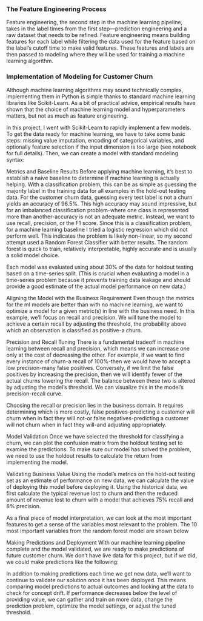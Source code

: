 ### The Feature Engineering Process
Feature engineering, the second step in the machine learning pipeline, takes in the label times from the first step—prediction engineering and a raw dataset 
that needs to be refined. Feature engineering means building features for each label while filtering the data used for the feature based on the label’s cutoff 
time to make valid features. These features and labels are then passed to modeling where they will be used for training a machine learning algorithm.


### Implementation of Modeling for Customer Churn

Although machine learning algorithms may sound technically complex, implementing them in Python is simple thanks to standard machine learning libraries like Scikit-Learn.
As a bit of practical advice, empirical results have shown that the choice of machine learning model and hyperparameters matters, but not as much as feature engineering.

In this project, I went with Scikit-Learn to rapidly implement a few models. To get the data ready for machine learning, we have to take some basic steps: missing value imputation,
encoding of categorical variables, and optionally feature selection if the input dimension is too large (see notebook for full details). Then, we can create a model with standard modeling syntax:

Metrics and Baseline Results
Before applying machine learning, it’s best to establish a naive baseline to determine if machine learning is actually helping. With a classification problem, this can be as simple as guessing the
majority label in the training data for all examples in the hold-out testing data. For the customer churn data, guessing every test label is not a churn yields an accuracy of 96.5%.
This high accuracy may sound impressive, but for an imbalanced classification problem-where one class is represented more than another-accuracy is not an adequate metric. Instead, we want to use recall,
precision, or the F1 score. 
Since this is a classification problem, for a machine learning baseline I tried a logistic regression which did not perform well. This indicates the problem is likely non-linear, so my second attempt
used a Random Forest Classifier with better results. The random forest is quick to train, relatively interpretable, highly accurate and is usually a solid model choice.

Each model was evaluated using about 30% of the data for holdout testing based on a time-series split. (This is crucial when evaluating a model in a time-series problem because it prevents training 
data leakage and should provide a good estimate of the actual model performance on new data.)

Aligning the Model with the Business Requirement
Even though the metrics for the ml models are better than with no machine learning, we want to optimize a model for a given metric(s) in line with the business need. In this example, we’ll focus on 
recall and precision. We will tune the model to achieve a certain recall by adjusting the threshold, the probability above which an observation is classified as positive-a churn.

Precision and Recall Tuning
There is a fundamental tradeoff in machine learning between recall and precision, which means we can increase one only at the cost of decreasing the other. For example, if we want to find every instance
of churn-a recall of 100%-then we would have to accept a low precision-many false positives. Conversely, if we limit the false positives by increasing the precision, then we will identify fewer of the actual 
churns lowering the recall.
The balance between these two is altered by adjusting the model’s threshold. We can visualize this in the model’s precision-recall curve.


Choosing the recall or precision lies in the business domain. It requires determining which is more costly, false positives-predicting a customer will churn when in fact they will not-or false negatives-predicting
a customer will not churn when in fact they will-and adjusting appropriately.

Model Validation
Once we have selected the threshold for classifying a churn, we can plot the confusion matrix from the holdout testing set to examine the predictions.
To make sure our model has solved the problem, we need to use the holdout results to calculate the return from implementing the model.

Validating Business Value
Using the model’s metrics on the hold-out testing set as an estimate of performance on new data, we can calculate the value of deploying this model before deploying it. Using the historical data, we first calculate 
the typical revenue lost to churn and then the reduced amount of revenue lost to churn with a model that achieves 75% recall and 8% precision.

As a final piece of model interpretation, we can look at the most important features to get a sense of the variables most relevant to the problem. The 10 most important variables from the random forest model are shown below


Making Predictions and Deployment
With our machine learning pipeline complete and the model validated, we are ready to make predictions of future customer churn. We don’t have live data for this project, but if we did, we could make predictions like the following:

In addition to making predictions each time we get new data, we’ll want to continue to validate our solution once it has been deployed. This means comparing model predictions to actual outcomes and looking at the data to check for 
concept drift. If performance decreases below the level of providing value, we can gather and train on more data, change the prediction problem, optimize the model settings, or adjust the tuned threshold.